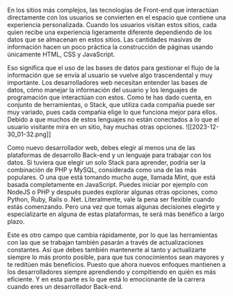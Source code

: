  En los sitios más complejos, las tecnologías de Front-end que interactúan directamente con los usuarios se convierten en el espacio que contiene una experiencia personalizada. Cuando los usuarios visitan estos sitios, cada quien recibe una experiencia ligeramente diferente dependiendo de los datos que se almacenan en estos sitios. Las cantidades masivas de información hacen un poco práctica la construcción de páginas usando únicamente HTML, CSS y JavaScript. 
 
 Eso significa que el uso de las bases de datos para gestionar el flujo de la información que se envía al usuario se vuelve algo trascendental y muy importante. Los desarrolladores web necesitan entender las bases de datos, cómo manejar la información del usuario y los lenguajes de programación que interactúan con estos. Como te has dado cuenta, en conjunto de herramientas, o Stack, que utiliza cada compañia puede ser muy variado, pues cada compañia elige lo que funciona mejor para ellos. Debido a que muchos de estos lenguajes no están conectados a lo que el usuario visitante mira en un sitio, hay muchas otras opciones. 
![[2023-12-30_01-32.png]]
 
 
 Como nuevo desarrollador web, debes elegir al menos una de las plataformas de desarrollo Back-end y un lenguaje para trabajar con los datos. Si tuviera que elegir un solo Stack para aprender, podría ser la combinación de PHP y MySQL, considerada como una de las más populares. O una que está tomando mucho auge, llamada Mint, que está basada completamente en JavaScript. Puedes iniciar por ejemplo con NodeJS o PHP y después puedes explorar algunas otras opciones, como Python, Ruby, Rails o .Net. Literalmente, vale la pena ser flexible cuando estás comenzando. Pero una vez que tomas algunas decisiones elegirte y especializarte en alguna de estas plataformas, te será más benéfico a largo plazo. 
 
 
 Este es otro campo que cambia rápidamente, por lo que las herramientas con las que se trabajan también pasarán a través de actualizaciones constantes. Así que debes también mantenerte al tanto y actualizarte siempre lo más pronto posible, para que tus conocimientos sean mayores y te reditúen más beneficios. Puesto que ahora nuevos enfoques mantienen a los desarrolladores siempre aprendiendo y compitiendo en quién es más eficiente. Y en esta parte es lo que está lo emocionante de la carrera cuando eres un desarrollador Back-end. 